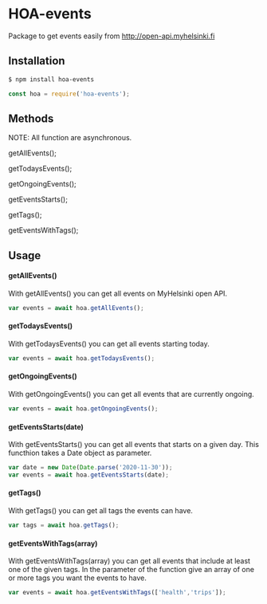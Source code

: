 HOA-events
==========

Package to get events easily from http://open-api.myhelsinki.fi

## Installation

```sh
$ npm install hoa-events
```

```js
const hoa = require('hoa-events');
```

## Methods

NOTE: All function are asynchronous.

getAllEvents();

getTodaysEvents();

getOngoingEvents();

getEventsStarts();

getTags();

getEventsWithTags();

## Usage

#### getAllEvents()

With getAllEvents() you can get all events on MyHelsinki open API.

```js
var events = await hoa.getAllEvents();
```

#### getTodaysEvents()

With getTodaysEvents() you can get all events starting today.
```js
var events = await hoa.getTodaysEvents();
```

#### getOngoingEvents()

With getOngoingEvents() you can get all events that are currently ongoing. 
```js
var events = await hoa.getOngoingEvents();
```

#### getEventsStarts(date)

With getEventsStarts() you can get all events that starts on a given day. This functhion takes a Date object as parameter.
```js
var date = new Date(Date.parse('2020-11-30'));
var events = await hoa.getEventsStarts(date);
```

#### getTags()

With getTags() you can get all tags the events can have.
```js
var tags = await hoa.getTags();
```

#### getEventsWithTags(array)

With getEventsWithTags(array) you can get all events that include at least one of the given tags. In the parameter of the function give an array of one or more tags you want the events to have.
```js
var events = await hoa.getEventsWithTags(['health','trips']);
```



